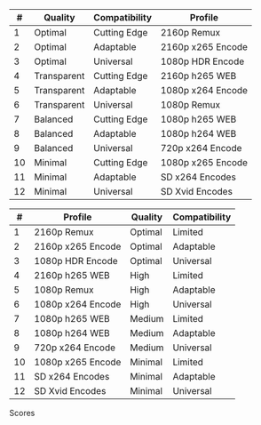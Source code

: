
| #   | Quality     | Compatibility | Profile           |
| --- | ----------- | ------------- | ----------------- |
| 1   | Optimal     | Cutting Edge  | 2160p Remux       |
| 2   | Optimal     | Adaptable     | 2160p x265 Encode |
| 3   | Optimal     | Universal     | 1080p HDR Encode  |
| 4   | Transparent | Cutting Edge  | 2160p h265 WEB    |
| 5   | Transparent | Adaptable     | 1080p x264 Encode |
| 6   | Transparent | Universal     | 1080p Remux       |
| 7   | Balanced    | Cutting Edge  | 1080p h265 WEB    |
| 8   | Balanced    | Adaptable     | 1080p h264 WEB    |
| 9   | Balanced    | Universal     | 720p x264 Encode  |
| 10  | Minimal     | Cutting Edge  | 1080p x265 Encode |
| 11  | Minimal     | Adaptable     | SD x264 Encodes   |
| 12  | Minimal     | Universal     | SD Xvid Encodes   |

| #   | Profile           | Quality | Compatibility |
| --- | ----------------- | ------- | ------------- |
| 1   | 2160p Remux       | Optimal | Limited       |
| 2   | 2160p x265 Encode | Optimal | Adaptable     |
| 3   | 1080p HDR Encode  | Optimal | Universal     |
| 4   | 2160p h265 WEB    | High    | Limited       |
| 5   | 1080p Remux       | High    | Adaptable     |
| 6   | 1080p x264 Encode | High    | Universal     |
| 7   | 1080p h265 WEB    | Medium  | Limited       |
| 8   | 1080p h264 WEB    | Medium  | Adaptable     |
| 9   | 720p x264 Encode  | Medium  | Universal     |
| 10  | 1080p x265 Encode | Minimal | Limited       |
| 11  | SD x264 Encodes   | Minimal | Adaptable     |
| 12  | SD Xvid Encodes   | Minimal | Universal     |


Scores


